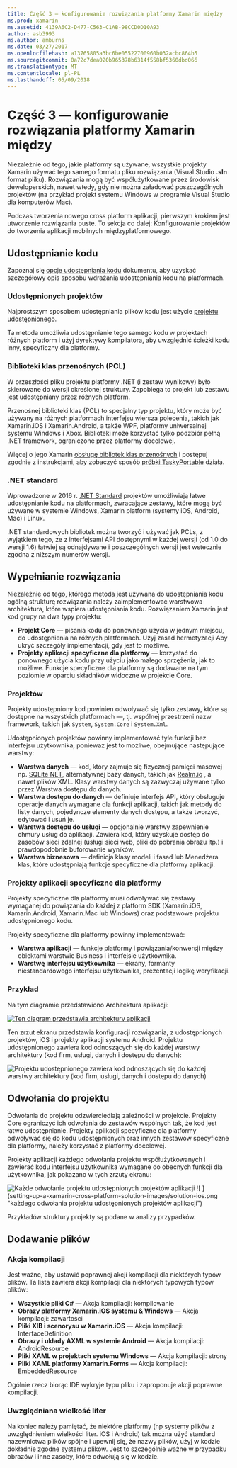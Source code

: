 ```yaml
---
title: Część 3 — konfigurowanie rozwiązania platformy Xamarin między
ms.prod: xamarin
ms.assetid: 4139A6C2-D477-C563-C1AB-98CCD0D10A93
author: asb3993
ms.author: amburns
ms.date: 03/27/2017
ms.openlocfilehash: a13765805a3bc6be05522700960b032acbc864b5
ms.sourcegitcommit: 0a72c7dea020b965378b6314f558bf5360dbd066
ms.translationtype: MT
ms.contentlocale: pl-PL
ms.lasthandoff: 05/09/2018
---
```

# <a name="part-3---setting-up-a-xamarin-cross-platform-solution"></a>Część 3 — konfigurowanie rozwiązania platformy Xamarin między

Niezależnie od tego, jakie platformy są używane, wszystkie projekty Xamarin używać tego samego formatu pliku rozwiązania (Visual Studio **.sln** format pliku). Rozwiązania mogą być współużytkowane przez środowisk deweloperskich, nawet wtedy, gdy nie można załadować poszczególnych projektów (na przykład projekt systemu Windows w programie Visual Studio dla komputerów Mac).



Podczas tworzenia nowego cross platform aplikacji, pierwszym krokiem jest utworzenie rozwiązania puste. To sekcja co dalej: Konfigurowanie projektów do tworzenia aplikacji mobilnych międzyplatformowego.

 <a name="Sharing_Code" />


## <a name="sharing-code"></a>Udostępnianie kodu

Zapoznaj się [opcje udostępniania kodu](~/cross-platform/app-fundamentals/code-sharing.md) dokumentu, aby uzyskać szczegółowy opis sposobu wdrażania udostępniania kodu na platformach.

 <a name="Shared_Asset_Projects" />


### <a name="shared-projects"></a>Udostępnionych projektów

Najprostszym sposobem udostępniania plików kodu jest użycie [projektu udostępnionego](~/cross-platform/app-fundamentals/shared-projects.md).

Ta metoda umożliwia udostępnianie tego samego kodu w projektach różnych platform i użyj dyrektywy kompilatora, aby uwzględnić ścieżki kodu inny, specyficzny dla platformy.

 <a name="Portable_Class_Libraries" />


### <a name="portable-class-libraries-pcl"></a>Biblioteki klas przenośnych (PCL)

W przeszłości pliku projektu platformy .NET (i zestaw wynikowy) było skierowane do wersji określonej struktury. Zapobiega to projekt lub zestawu jest udostępniany przez różnych platform.

Przenośnej biblioteki klas (PCL) to specjalny typ projektu, który może być używany na różnych platformach interfejsu wiersza polecenia, takich jak Xamarin.iOS i Xamarin.Android, a także WPF, platformy uniwersalnej systemu Windows i Xbox. Biblioteki może korzystać tylko podzbiór pełną .NET framework, ograniczone przez platformy docelowej.

Więcej o jego Xamarin [obsługę bibliotek klas przenośnych](~/cross-platform/app-fundamentals/pcl.md) i postępuj zgodnie z instrukcjami, aby zobaczyć sposób [próbki TaskyPortable](https://github.com/xamarin/mobile-samples/tree/master/TaskyPortable) działa.


### <a name="net-standard"></a>.NET standard

Wprowadzone w 2016 r. [.NET Standard](~/cross-platform/app-fundamentals/net-standard.md) projektów umożliwiają łatwe udostępnianie kodu na platformach, zwracające zestawy, które mogą być używane w systemie Windows, Xamarin platform (systemy iOS, Android, Mac) i Linux.

.NET standardowych bibliotek można tworzyć i używać jak PCLs, z wyjątkiem tego, że z interfejsami API dostępnymi w każdej wersji (od 1.0 do wersji 1.6) łatwiej są odnajdywane i poszczególnych wersji jest wstecznie zgodna z niższym numerów wersji.



 <a name="Populating_the_Solution" />


## <a name="populating-the-solution"></a>Wypełnianie rozwiązania

Niezależnie od tego, którego metoda jest używana do udostępniania kodu ogólną strukturę rozwiązania należy zaimplementować warstwowa architektura, które wspiera udostępniania kodu.
Rozwiązaniem Xamarin jest kod grupy na dwa typy projektu:

-   **Projekt Core** — pisania kodu do ponownego użycia w jednym miejscu, do udostępnienia na różnych platformach. Użyj zasad hermetyzacji Aby ukryć szczegóły implementacji, gdy jest to możliwe.
-   **Projekty aplikacji specyficzne dla platformy** — korzystać do ponownego użycia kodu przy użyciu jako małego sprzężenia, jak to możliwe. Funkcje specyficzne dla platformy są dodawane na tym poziomie w oparciu składników widoczne w projekcie Core.


 <a name="Core_Project" />


### <a name="core-project"></a>Projektów

Projekty udostępniony kod powinien odwoływać się tylko zestawy, które są dostępne na wszystkich platformach —, tj. wspólnej przestrzeni nazw framework, takich jak `System`, `System.Core` i `System.Xml`.

Udostępnionych projektów powinny implementować tyle funkcji bez interfejsu użytkownika, ponieważ jest to możliwe, obejmujące następujące warstwy:

-   **Warstwa danych** — kod, który zajmuje się fizycznej pamięci masowej np.  [SQLite NET](https://github.com/praeclarum/sqlite-net), alternatywnej bazy danych, takich jak [Realm.io](https://realm.io/products/realm-mobile-database/) , a nawet plików XML. Klasy warstwy danych są zazwyczaj używane tylko przez Warstwa dostępu do danych.
-   **Warstwa dostępu do danych** — definiuje interfejs API, który obsługuje operacje danych wymagane dla funkcji aplikacji, takich jak metody do listy danych, pojedyncze elementy danych dostępu, a także tworzyć, edytować i usuń je.
-   **Warstwa dostępu do usługi** — opcjonalnie warstwy zapewnienie chmury usług do aplikacji. Zawiera kod, który uzyskuje dostęp do zasobów sieci zdalnej (usługi sieci web, pliki do pobrania obrazu itp.) i prawdopodobnie buforowanie wyników.
-   **Warstwa biznesowa** — definicja klasy modeli i fasad lub Menedżera klas, które udostępniają funkcje specyficzne dla platformy aplikacji.


 <a name="Platform-Specific_Application_Projects" />


### <a name="platform-specific-application-projects"></a>Projekty aplikacji specyficzne dla platformy

Projekty specyficzne dla platformy musi odwoływać się zestawy wymaganej do powiązania do każdej z platform SDK (Xamarin.iOS, Xamarin.Android, Xamarin.Mac lub Windows) oraz podstawowe projektu udostępnionego kodu.

Projekty specyficzne dla platformy powinny implementować:

-   **Warstwa aplikacji** — funkcje platformy i powiązania/konwersji między obiektami warstwie Business i interfejsie użytkownika.
-   **Warstwę interfejsu użytkownika** — ekrany, formanty niestandardowego interfejsu użytkownika, prezentacji logikę weryfikacji.


<a name="Example" />


### <a name="example"></a>Przykład

Na tym diagramie przedstawiono Architektura aplikacji:

 [ ![](setting-up-a-xamarin-cross-platform-solution-images/conceptualarchitecture.png "Ten diagram przedstawia architektury aplikacji")](setting-up-a-xamarin-cross-platform-solution-images/conceptualarchitecture.png#lightbox)

Ten zrzut ekranu przedstawia konfiguracji rozwiązania, z udostępnionych projektów, iOS i projekty aplikacji systemu Android. Projektu udostępnionego zawiera kod odnoszących się do każdej warstwy architektury (kod firm, usługi, danych i dostępu do danych):

 ![](setting-up-a-xamarin-cross-platform-solution-images/core-solution-example.png "Projektu udostępnionego zawiera kod odnoszących się do każdej warstwy architektury (kod firm, usługi, danych i dostępu do danych)")


 <a name="Project_References" />


## <a name="project-references"></a>Odwołania do projektu

Odwołania do projektu odzwierciedlają zależności w projekcie. Projekty Core ograniczyć ich odwołania do zestawów wspólnych tak, że kod jest łatwe udostępnianie.
Projekty aplikacji specyficzne dla platformy odwoływać się do kodu udostępnionych oraz innych zestawów specyficzne dla platformy, należy korzystać z platformy docelowej.

Projekty aplikacji każdego odwołania projektu współużytkowanych i zawierać kodu interfejsu użytkownika wymagane do obecnych funkcji dla użytkownika, jak pokazano w tych zrzuty ekranu:

![](setting-up-a-xamarin-cross-platform-solution-images/solution-android.png "Każde odwołanie projektu udostępnionych projektów aplikacji") ![ ] (setting-up-a-xamarin-cross-platform-solution-images/solution-ios.png "każdego odwołania projektu udostępnionych projektów aplikacji")


Przykładów struktury projekty są podane w analizy przypadków.

 <a name="Adding_Files" />


## <a name="adding-files"></a>Dodawanie plików

 <a name="Build_Action" />


### <a name="build-action"></a>Akcja kompilacji

Jest ważne, aby ustawić poprawnej akcji kompilacji dla niektórych typów plików. Ta lista zawiera akcji kompilacji dla niektórych typowych typów plików:

-  **Wszystkie pliki C#** — Akcja kompilacji: kompilowanie
-   **Obrazy platformy Xamarin.iOS systemu & Windows** — Akcja kompilacji: zawartości
-   **Pliki XIB i scenorysu w Xamarin.iOS** — Akcja kompilacji: InterfaceDefinition
-   **Obrazy i układy AXML w systemie Android** — Akcja kompilacji: AndroidResource
-  **Pliki XAML w projektach systemu Windows** — Akcja kompilacji: strony
-  **Pliki XAML platformy Xamarin.Forms** — Akcja kompilacji: EmbeddedResource


Ogólnie rzecz biorąc IDE wykryje typu pliku i zaproponuje akcji poprawne kompilacji.

 <a name="Case_Sensitivity" />


### <a name="case-sensitivity"></a>Uwzględniana wielkość liter

Na koniec należy pamiętać, że niektóre platformy (np systemy plików z uwzględnieniem wielkości liter.
iOS i Android) tak można użyć standard nazewnictwa plików spójne i upewnij się, że nazwy plików, użyj w kodzie dokładnie zgodne systemu plików. Jest to szczególnie ważne w przypadku obrazów i inne zasoby, które odwołują się w kodzie.

